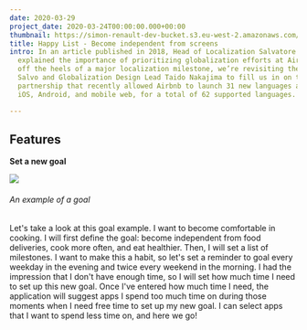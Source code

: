 ```yaml
---
date: 2020-03-29
project_date: 2020-03-24T00:00:00.000+00:00
thumbnail: https://simon-renault-dev-bucket.s3.eu-west-2.amazonaws.com/anna-portfolio/:filename/cover.jpg
title: Happy List - Become independent from screens
intro: In an article published in 2018, Head of Localization Salvatore “Salvo” Giammarresi
  explained the importance of prioritizing globalization efforts at Airbnb. Now, fresh
  off the heels of a major localization milestone, we’re revisiting the topic, asking
  Salvo and Globalization Design Lead Taido Nakajima to fill us in on the tight cross-functional
  partnership that recently allowed Airbnb to launch 31 new languages across web,
  iOS, Android, and mobile web, for a total of 62 supported languages.

---
```

## Features

**Set a new goal**

![](https://simon-renault-dev-bucket.s3.eu-west-2.amazonaws.com/anna-portfolio/habit.jpg)

###### An example of a goal

Let's take a look at this goal example. I want to become comfortable in cooking. I will first define the goal: become independent from food deliveries, cook more often, and eat healthier. Then, I will set a list of milestones. I want to make this a habit, so let's set a reminder to goal every weekday in the evening and twice every weekend in the morning. I had the impression that I don't have enough time, so I will set how much time I need to set up this new goal. Once I've entered how much time I need, the application will suggest apps I spend too much time on during those moments when I need free time to set up my new goal. I can select apps that I want to spend less time on, and here we go!